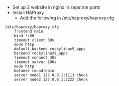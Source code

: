 - Set up 2 website in nginx in separate ports
- Install HAProxy 
	- Add the following in /etc/haproxy/haproxy.cfg
```
/etc/haproxy/haproxy.cfg
	frontend main
    bind *:80
    timeout client 60s
    mode http
    default_backend rockylinux9_apps
    backend rockylinux9_apps
    timeout connect 30s
    timeout server 100s
    mode http
    balance roundrobin
    server node1 127.0.0.1:1111 check
    server node2 127.0.0.1:2222 check
```

